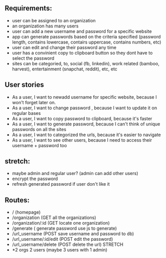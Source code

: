 ## Requirements:
- user can be assigned to an organization
- an organization has many users
- user can add a new username and password for a specific website
- app can generate passwords based on the criteria specified (password length, contains lowercase, contairs uppercase, contains numbers, etc)
- user can edit and change their password any time
- user has a convinient copy to clipboard button so they dont have to select the password
- sites can be categoried, to, social (fb, linkedin), work related (bamboo, harvest), entertainment (snapchat, reddit), etc, etc


## User stories
- As a user, I want to  newadd username for specific website, because I won't forget later on.
- As a user, I want to change password , because I want to update it on regular bases
- As a user, I want to copy password to clipboard, because it's faster
- As a user, I want to generate password, because I can't think of unique passwords on all the sites
- As a user, I want to categorized the urls, because it's easier to navigate  
- As a user, I want to see other users, because I need to access their username + password too 

## stretch: 
- maybe admin and regular user? (admin can add other users)
- encrypt the password
- refresh generated password if user don't like it

## Routes:
- / (homepage)
- /organization (GET all the organizations)
- /organization/:id (GET locate one organization)
- /generate ( generate password use js to generate)
- /url_username (POST save username and password to db)
- /url_username/:id/edit (POST edit the password)
- /url_username/delete (POST delete the url) STRETCH
- *2 orgs 2 users (maybe 3 users with 1 admin) 